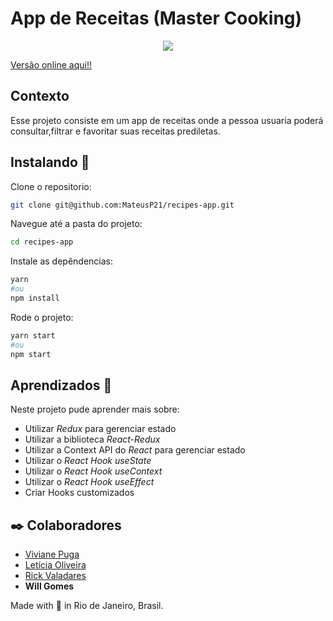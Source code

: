 
# App de Receitas (Master Cooking)

<p align="center">
  <img src="./desktop.gif" />
  
</p>


[Versão online aqui!!](https://recipes-app-brown.vercel.app/)

## Contexto

Esse projeto consiste em um app de receitas onde a pessoa usuaria poderá consultar,filtrar e favoritar suas receitas prediletas.

## Instalando  🚀
Clone o repositorio:

```sh
git clone git@github.com:MateusP21/recipes-app.git
```
Navegue até a pasta do projeto:

```sh
cd recipes-app
```
Instale as depêndencias:

```sh
yarn 
#ou 
npm install
```

Rode o projeto:
```sh
yarn start
#ou 
npm start
```
## Aprendizados 📖

Neste projeto pude aprender mais sobre:

  * Utilizar _Redux_ para gerenciar estado
  * Utilizar a biblioteca _React-Redux_
  * Utilizar a Context API do _React_ para gerenciar estado
  * Utilizar o _React Hook useState_
  * Utilizar o _React Hook useContext_
  * Utilizar o _React Hook useEffect_
  * Criar Hooks customizados
 
## ✒️ Colaboradores

* [Viviane Puga](https://github.com/vnpuga)
* [Letícia Oliveira](https://github.com/leticia-238)
* [Rick Valadares](https://github.com/RickValadares)
* **Will Gomes**

 Made with 💙 in Rio de Janeiro, Brasil.
